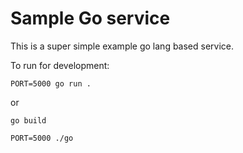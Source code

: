 # Sample Go service

This is a super simple example go lang based service.

To run for development:

`PORT=5000 go run .`

or

`go build`

`PORT=5000 ./go`
